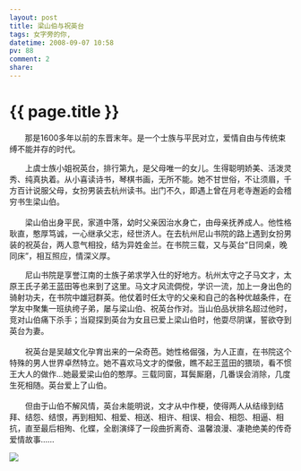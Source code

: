 ```yaml
---
layout: post
title: 梁山伯与祝英台
tags: 女字旁的你,
datetime: 2008-09-07 10:58
pv: 88
comment: 2
share: 
---
```


{{ page.title }}
================

 <p>&nbsp;&nbsp;&nbsp;&nbsp;&nbsp;&nbsp;  那是1600多年以前的东晋末年。是一个士族与平民对立，爱情自由与传统束缚不能并存的时代。</p><p>　　上虞士族小姐祝英台，排行第九，是父母唯一的女儿。生得聪明娇美、活泼灵秀、纯真执着。从小喜读诗书，琴棋书画，无所不能。她不甘世俗，不让须眉，千方百计说服父母，女扮男装去杭州读书。出门不久，即遇上曾在月老寺邂逅的会稽穷书生梁山伯。 <br /><br />　　梁山伯出身平民，家道中落，幼时父亲因治水身亡，由母亲抚养成人。他性格耿直，憨厚笃诚，一心继承父志，经世济人。在去杭州尼山书院的路上遇到女扮男装的祝英台，两人意气相投，结为异姓金兰。在书院三载，又与英台&ldquo;日同桌，晚同床&rdquo;，相互照应，情深义厚。</p><p>　　尼山书院是享誉江南的士族子弟求学入仕的好地方。杭州太守之子马文才，太原王氏子弟王蓝田等也来到了这里。马文才风流倜傥，学识一流，加上一身出色的骑射功夫，在书院中雄冠群英。他仗着时任太守的父亲和自己的各种优越条件，在学友中聚集一班纨绔子弟，屡与梁山伯、祝英台作对。当山伯品状排名超过他时，竞对山伯痛下杀手；当窥探到英台为女且已爱上梁山伯时，他耍尽阴谋，誓欲夺到英台为妻。 <br /><br />　　祝英台是吴越文化孕育出来的一朵奇芭。她性格倔强，为人正直，在书院这个特殊的男人世界卓然特立。她不喜欢马文才的傑傲，瞧不起王蓝田的猥琐，看不惯王大人的做作…她最爱梁山伯的憨厚。三载同窗，耳鬓厮磨，几番误会消除，几度生死相随。英台爱上了山伯。 <br /><br />　　但由于山伯不解风情，英台未能明说，文才从中作梗，使得两人从结缘到结拜、结怨、结恨，再到相知、相爱、相送、相许、相误、相会、相怨、相逼、相抗，直至最后相殉、化蝶，全剧演绎了一段曲折离奇、温馨浪漫、凄艳绝美的传奇爱情故事……</p><img small="0" src="http://hiphotos.baidu.com/hueidou163/pic/item/05f4070f50d28d336059f399.jpg" /><p> </p><p> </p><p> </p> 

